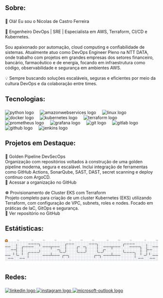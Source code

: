 <h2 align="left">Sobre:</h2>

###

<p align="left">👋 Olá! Eu sou o Nicolas de Castro Ferreira<br><br>🎯 Engenheiro DevOps | SRE | Especialista em AWS, Terraform, CI/CD e Kubernetes.<br><br>Sou apaixonado por automação, cloud computing e confiabilidade de sistemas. Atualmente atuo como DevOps Engineer Pleno na NTT DATA, onde trabalho com projetos em grandes empresas dos setores financeiro, bancário, farmacêutico e de energia, focando em infraestrutura como código, observabilidade e segurança em ambientes AWS.<br><br>💡 Sempre buscando soluções escaláveis, seguras e eficientes por meio da cultura DevOps e da colaboração entre times.</p>

###

<h2 align="left">Tecnologias:</h2>

###

<div align="left">
  <img src="https://skillicons.dev/icons?i=py" height="40" alt="python logo"  />
  <img width="12" />
  <img src="https://skillicons.dev/icons?i=aws" height="40" alt="amazonwebservices logo"  />
  <img width="12" />
  <img src="https://skillicons.dev/icons?i=linux" height="40" alt="linux logo"  />
  <img width="12" />
  <img src="https://skillicons.dev/icons?i=docker" height="40" alt="docker logo"  />
  <img width="12" />
  <img src="https://skillicons.dev/icons?i=kubernetes" height="40" alt="kubernetes logo"  />
  <img width="12" />
  <img src="https://cdn.jsdelivr.net/gh/devicons/devicon/icons/terraform/terraform-original.svg" height="40" alt="terraform logo"  />
  <img width="12" />
  <img src="https://cdn.simpleicons.org/prometheus/E6522C" height="40" alt="prometheus logo"  />
  <img width="12" />
  <img src="https://cdn.jsdelivr.net/gh/devicons/devicon/icons/grafana/grafana-original.svg" height="40" alt="grafana logo"  />
  <img width="12" />
  <img src="https://skillicons.dev/icons?i=git" height="40" alt="git logo"  />
  <img width="12" />
  <img src="https://skillicons.dev/icons?i=gitlab" height="40" alt="gitlab logo"  />
  <img width="12" />
  <img src="https://skillicons.dev/icons?i=github" height="40" alt="github logo"  />
  <img width="12" />
  <img src="https://skillicons.dev/icons?i=jenkins" height="40" alt="jenkins logo"  />
</div>

###

<h2 align="left">Projetos em Destaque:</h2>

###

<p align="left">🔁 Golden Pipeline DevSecOps<br>Organização com repositórios voltados à construção de uma golden pipeline moderna, segura e escalável. Inclui integração de ferramentas como GitHub Actions, SonarQube, SAST, DAST, secret scanning e deploy contínuo com ArgoCD.<br>🔗 Acessar a organização no GitHub<br><br>☸️ Provisionamento de Cluster EKS com Terraform<br>Projeto completo para criação de um cluster Kubernetes (EKS) utilizando Terraform, com configuração de VPC, subnets, roles e nodes. Focado em práticas de IaC, GitOps e segurança.<br>🔗 Ver repositório no GitHub</p>

###

<h2 align="left">Estátisticas:</h2>

###

<picture>
  <source media="(prefers-color-scheme: dark)" srcset="https://raw.githubusercontent.com/Nicolascf/Nicolascf/output/pacman-contribution-graph-dark.svg">
  <source media="(prefers-color-scheme: light)" srcset="https://raw.githubusercontent.com/Nicolascf/Nicolascf/output/pacman-contribution-graph.svg">
  <img alt="pacman contribution graph" src="https://raw.githubusercontent.com/Nicolascf/Nicolascf/output/pacman-contribution-graph.svg">
</picture>

###

<h2 align="left">Redes:</h2>

###

<div align="left">
  <a href="www.linkedin.com/in/ndcferr" target="_blank">
    <img src="https://raw.githubusercontent.com/maurodesouza/profile-readme-generator/master/src/assets/icons/social/linkedin/default.svg" width="52" height="40" alt="linkedin logo"  />
  </a>
  <a href="https://www.instagram.com/nicolascf18/" target="_blank">
    <img src="https://raw.githubusercontent.com/maurodesouza/profile-readme-generator/master/src/assets/icons/social/instagram/default.svg" width="52" height="40" alt="instagram logo"  />
  </a>
  <a href="nicolas_castro123@hotmail.com" target="_blank">
    <img src="https://raw.githubusercontent.com/maurodesouza/profile-readme-generator/master/src/assets/icons/social/microsoft-outlook/default.svg" width="52" height="40" alt="microsoft-outlook logo"  />
  </a>
</div>

###
